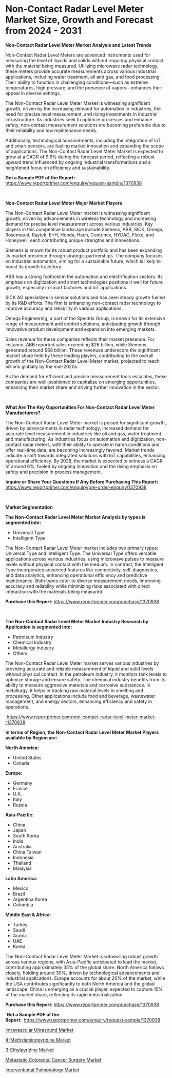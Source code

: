 <p><h1>Non-Contact Radar Level Meter Market Size, Growth and Forecast from 2024 - 2031</h1></p><p><strong>Non-Contact Radar Level Meter Market Analysis and Latest Trends</strong></p>
<p><p>Non-Contact Radar Level Meters are advanced instruments used for measuring the level of liquids and solids without requiring physical contact with the material being measured. Utilizing microwave radar technology, these meters provide accurate measurements across various industrial applications, including water treatment, oil and gas, and food processing. Their ability to function in challenging conditions—such as extreme temperatures, high pressure, and the presence of vapors—enhances their appeal in diverse settings.</p><p>The Non-Contact Radar Level Meter Market is witnessing significant growth, driven by the increasing demand for automation in industries, the need for precise level measurement, and rising investments in industrial infrastructure. As industries seek to optimize processes and enhance safety, non-contact measurement solutions are becoming preferable due to their reliability and low maintenance needs.</p><p>Additionally, technological advancements, including the integration of IoT and smart sensors, are fueling market innovation and expanding the scope of applications. The Non-Contact Radar Level Meter Market is expected to grow at a CAGR of 9.6% during the forecast period, reflecting a robust upward trend influenced by ongoing industrial transformations and a heightened focus on efficiency and sustainability.</p></p>
<p><strong>Get a Sample PDF of the Report:&nbsp;</strong> <a href="https://www.reportprimer.com/enquiry/request-sample/1370938">https://www.reportprimer.com/enquiry/request-sample/1370938</a></p>
<p>&nbsp;</p>
<p><strong>Non-Contact Radar Level Meter Major Market Players</strong></p>
<p><p>The Non-Contact Radar Level Meter market is witnessing significant growth, driven by advancements in wireless technology and increasing demand for precise level measurement across various industries. Key players in this competitive landscape include Siemens, ABB, SICK, Omega, Rosemount, Raytek, E+H, Honda, Hach, Contrinex, HYDAC, Fluke, and Honeywell, each contributing unique strengths and innovations.</p><p>Siemens is known for its robust product portfolio and has been expanding its market presence through strategic partnerships. The company focuses on industrial automation, aiming for a sustainable future, which is likely to boost its growth trajectory.</p><p>ABB has a strong foothold in the automation and electrification sectors. Its emphasis on digitization and smart technologies positions it well for future growth, especially in smart factories and IoT applications.</p><p>SICK AG specializes in sensor solutions and has seen steady growth fueled by its R&D efforts. The firm is enhancing non-contact radar technology to improve accuracy and reliability in various applications.</p><p>Omega Engineering, a part of the Spectris Group, is known for its extensive range of measurement and control solutions, anticipating growth through innovative product development and expansion into emerging markets.</p><p>Sales revenue for these companies reflects their market presence. For instance, ABB reported sales exceeding $26 billion, while Siemens generated around $68 billion. These revenues underscore the significant market share held by these leading players, contributing to the overall growth of the Non-Contact Radar Level Meter market, projected to reach billions globally by the mid-2020s.</p><p>As the demand for efficient and precise measurement tools escalates, these companies are well-positioned to capitalize on emerging opportunities, enhancing their market share and driving further innovation in the sector.</p></p>
<p>&nbsp;</p>
<p><strong>What Are The Key Opportunities For Non-Contact Radar Level Meter Manufacturers?</strong></p>
<p><p>The Non-Contact Radar Level Meter market is poised for significant growth, driven by advancements in radar technology, increased demand for accurate level measurement in industries like oil and gas, water treatment, and manufacturing. As industries focus on automation and digitization, non-contact radar meters, with their ability to operate in harsh conditions and offer real-time data, are becoming increasingly favored. Market trends indicate a shift towards integrated solutions with IoT capabilities, enhancing operational efficiency. By 2028, the market is expected to witness a CAGR of around 6%, fueled by ongoing innovation and the rising emphasis on safety and precision in process management.</p></p>
<p><strong>Inquire or Share Your Questions If Any Before Purchasing This Report:</strong> <a href="https://www.reportprimer.com/enquiry/pre-order-enquiry/1370938">https://www.reportprimer.com/enquiry/pre-order-enquiry/1370938</a></p>
<p>&nbsp;</p>
<p><strong>Market Segmentation</strong></p>
<p><strong>The Non-Contact Radar Level Meter Market Analysis by types is segmented into:</strong></p>
<p><ul><li>Universal Type</li><li>Intelligent Type</li></ul></p>
<p><p>The Non-Contact Radar Level Meter market includes two primary types: Universal Type and Intelligent Type. The Universal Type offers versatile applications across various industries, using microwave pulses to measure levels without physical contact with the medium. In contrast, the Intelligent Type incorporates advanced features like connectivity, self-diagnostics, and data analytics, enhancing operational efficiency and predictive maintenance. Both types cater to diverse measurement needs, improving accuracy and reliability while minimizing risks associated with direct interaction with the materials being measured.</p></p>
<p><strong>Purchase this Report:&nbsp;</strong><a href="https://www.reportprimer.com/purchase/1370938">https://www.reportprimer.com/purchase/1370938</a></p>
<p>&nbsp;</p>
<p><strong>The Non-Contact Radar Level Meter Market Industry Research by Application is segmented into:</strong></p>
<p><ul><li>Petroleum Industry</li><li>Chemical Industry</li><li>Metallurgy Industry</li><li>Others</li></ul></p>
<p><p>The Non-Contact Radar Level Meter market serves various industries by providing accurate and reliable measurement of liquid and solid levels without physical contact. In the petroleum industry, it monitors tank levels to optimize storage and ensure safety. The chemical industry benefits from its ability to measure aggressive materials and corrosive substances. In metallurgy, it helps in tracking raw material levels in smelting and processing. Other applications include food and beverage, wastewater management, and energy sectors, enhancing efficiency and safety in operations.</p></p>
<p><a href="https://www.reportprimer.com/non-contact-radar-level-meter-market-r1370938">&nbsp;https://www.reportprimer.com/non-contact-radar-level-meter-market-r1370938</a></p>
<p><strong>In terms of Region, the Non-Contact Radar Level Meter Market Players available by Region are:</strong></p>
<p>
    <p> <strong> North America: </strong>
        <ul>
            <li>United States</li>
            <li>Canada</li>
        </ul>
        </p> 
    <p> <strong> Europe: </strong>
        <ul>
            <li>Germany</li>
            <li>France</li>
            <li>U.K.</li>
            <li>Italy</li>
            <li>Russia</li>
        </ul>
        </p> 
    <p> <strong> Asia-Pacific: </strong>
        <ul>
            <li>China</li>
            <li>Japan</li>
            <li>South Korea</li>
            <li>India</li>
            <li>Australia</li>
            <li>China Taiwan</li>
            <li>Indonesia</li>
            <li>Thailand</li>
            <li>Malaysia</li>
        </ul>
        </p> 
    <p> <strong> Latin America: </strong>
        <ul>
            <li>Mexico</li>
            <li>Brazil</li>
            <li>Argentina Korea</li>
            <li>Colombia</li>
        </ul>
        </p> 
    <p> <strong> Middle East & Africa: </strong>
        <ul>
            <li>Turkey</li>
            <li>Saudi</li>
            <li>Arabia</li>
            <li>UAE</li>
            <li>Korea</li>
        </ul>
    </p>
    </p>
<p><p>The Non-Contact Radar Level Meter Market is witnessing robust growth across various regions, with Asia-Pacific anticipated to lead the market, contributing approximately 35% of the global share. North America follows closely, holding around 30%, driven by technological advancements and industrial applications. Europe accounts for about 20% of the market, while the USA contributes significantly to both North America and the global landscape. China is emerging as a crucial player, expected to capture 15% of the market share, reflecting its rapid industrialization.</p></p>
<p><strong>Purchase this Report: </strong><a href="https://www.reportprimer.com/purchase/1370938">https://www.reportprimer.com/purchase/1370938</a></p>
<p>&nbsp;<strong>Get a Sample PDF of the Report:&nbsp;&nbsp;</strong><a href="https://www.reportprimer.com/enquiry/request-sample/1370938">https://www.reportprimer.com/enquiry/request-sample/1370938</a></p>
<p><strong></strong></p>
<p><p><a href="https://www.linkedin.com/pulse/what-innovations-shaping-intravascular-ultrasound-market-application-usvjf">Intravascular Ultrasound Market</a></p><p><a href="https://issuu.com/reportprime-2/docs/4-methylaminopyridine-market-size-2_639c50cb064b41">4-Methylaminopyridine Market</a></p><p><a href="https://issuu.com/reportprime-2/docs/3-ethylpyridine-market-size-2030.pp_046df39ae3cf1f">3-Ethylpyridine Market</a></p><p><a href="https://medium.com/@stellaca2cz/global-metastatic-colorectal-cancer-surgery-industry-types-applications-market-players-regional-13d7c25ba688">Metastatic Colorectal Cancer Surgery Market</a></p><p><a href="https://www.linkedin.com/pulse/interventional-pulmonology-market-industry-trends-forecast-period-7fmof">Interventional Pulmonology Market</a></p></p>